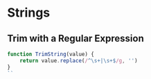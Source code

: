 # Strings

## Trim with a Regular Expression
```javascript
function TrimString(value) {
    return value.replace(/^\s+|\s+$/g, '')
}
``

